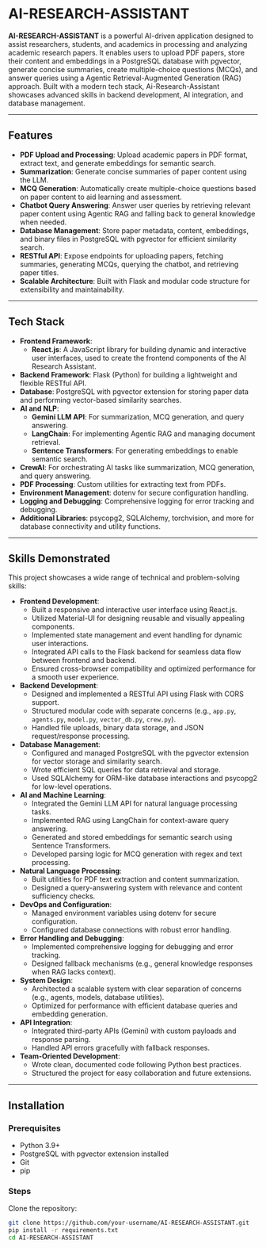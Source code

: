 # AI-RESEARCH-ASSISTANT

**AI-RESEARCH-ASSISTANT** is a powerful AI-driven application designed to assist researchers, students, and academics in processing and analyzing academic research papers. It enables users to upload PDF papers, store their content and embeddings in a PostgreSQL database with pgvector, generate concise summaries, create multiple-choice questions (MCQs), and answer queries using a Agentic Retrieval-Augmented Generation (RAG) approach. Built with a modern tech stack, Ai-Research-Assistant showcases advanced skills in backend development, AI integration, and database management.

---

## Features

- **PDF Upload and Processing**: Upload academic papers in PDF format, extract text, and generate embeddings for semantic search.
- **Summarization**: Generate concise summaries of paper content using the  LLM.
- **MCQ Generation**: Automatically create multiple-choice questions based on paper content to aid learning and assessment.
- **Chatbot Query Answering**: Answer user queries by retrieving relevant paper content using Agentic RAG and falling back to general knowledge when needed.
- **Database Management**: Store paper metadata, content, embeddings, and binary files in PostgreSQL with pgvector for efficient similarity search.
- **RESTful API**: Expose endpoints for uploading papers, fetching summaries, generating MCQs, querying the chatbot, and retrieving paper titles.
- **Scalable Architecture**: Built with Flask and modular code structure for extensibility and maintainability.

---

## Tech Stack

- **Frontend Framework**: 
  - **React.js**: A JavaScript library for building dynamic and interactive user interfaces, used to create the frontend components of the AI Research Assistant.
- **Backend Framework**: Flask (Python) for building a lightweight and flexible RESTful API.
- **Database**: PostgreSQL with pgvector extension for storing paper data and performing vector-based similarity searches.
- **AI and NLP**:
  - **Gemini LLM API**: For summarization, MCQ generation, and query answering.
  - **LangChain**: For implementing Agentic RAG and managing document retrieval.
  - **Sentence Transformers**: For generating embeddings to enable semantic search.
- **CrewAI**: For orchestrating AI tasks like summarization, MCQ generation, and query answering.
- **PDF Processing**: Custom utilities for extracting text from PDFs.
- **Environment Management**: dotenv for secure configuration handling.
- **Logging and Debugging**: Comprehensive logging for error tracking and debugging.
- **Additional Libraries**: psycopg2, SQLAlchemy, torchvision, and more for database connectivity and utility functions.

---

## Skills Demonstrated

This project showcases a wide range of technical and problem-solving skills:

- **Frontend Development**:
  - Built a responsive and interactive user interface using React.js.
  - Utilized Material-UI for designing reusable and visually appealing components.
  - Implemented state management and event handling for dynamic user interactions.
  - Integrated API calls to the Flask backend for seamless data flow between frontend and backend.
  - Ensured cross-browser compatibility and optimized performance for a smooth user experience.
- **Backend Development**:
  - Designed and implemented a RESTful API using Flask with CORS support.
  - Structured modular code with separate concerns (e.g., `app.py`, `agents.py`, `model.py`, `vector_db.py`, `crew.py`).
  - Handled file uploads, binary data storage, and JSON request/response processing.
- **Database Management**:
  - Configured and managed PostgreSQL with the pgvector extension for vector storage and similarity search.
  - Wrote efficient SQL queries for data retrieval and storage.
  - Used SQLAlchemy for ORM-like database interactions and psycopg2 for low-level operations.
- **AI and Machine Learning**:
  - Integrated the Gemini LLM API for natural language processing tasks.
  - Implemented RAG using LangChain for context-aware query answering.
  - Generated and stored embeddings for semantic search using Sentence Transformers.
  - Developed parsing logic for MCQ generation with regex and text processing.
- **Natural Language Processing**:
  - Built utilities for PDF text extraction and content summarization.
  - Designed a query-answering system with relevance and content sufficiency checks.
- **DevOps and Configuration**:
  - Managed environment variables using dotenv for secure configuration.
  - Configured database connections with robust error handling.
- **Error Handling and Debugging**:
  - Implemented comprehensive logging for debugging and error tracking.
  - Designed fallback mechanisms (e.g., general knowledge responses when RAG lacks context).
- **System Design**:
  - Architected a scalable system with clear separation of concerns (e.g., agents, models, database utilities).
  - Optimized for performance with efficient database queries and embedding generation.
- **API Integration**:
  - Integrated third-party APIs (Gemini) with custom payloads and response parsing.
  - Handled API errors gracefully with fallback responses.
- **Team-Oriented Development**:
  - Wrote clean, documented code following Python best practices.
  - Structured the project for easy collaboration and future extensions.

---

## Installation

### Prerequisites
- Python 3.9+
- PostgreSQL with pgvector extension installed
- Git
- pip

### Steps
Clone the repository:
   ```bash
   git clone https://github.com/your-username/AI-RESEARCH-ASSISTANT.git
   pip install -r requirements.txt
   cd AI-RESEARCH-ASSISTANT
